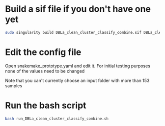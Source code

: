 # Build a sif file if you don't have one yet
```sh
sudo singularity build DBLa_clean_cluster_classify_combine.sif DBLa_clean_cluster_classify_combine.def
```

# Edit the config file
Open snakemake_prototype.yaml and edit it.  For initial testing purposes none of the values need to be changed

Note that you can't currently choose an input folder with more than 153 samples

# Run the bash script
```sh
bash run_DBLa_clean_cluster_classify_combine.sh
```
